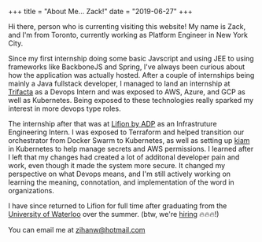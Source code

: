 +++
title = "About Me... Zack!"
date = "2019-06-27"
+++

Hi there, person who is currenting visiting this website! My name is Zack, and I'm from Toronto, currently working as Platform Engineer in New York City. 

Since my first internship doing some basic Javscript and using JEE to using frameworks like BackboneJS and Spring, I've always been curious about how the application was actually hosted. After a couple of internships being mainly a Java fullstack developer, I managed to land an internship at [Trifacta](https://www.trifacta.com/) as a Devops Intern and was exposed to AWS, Azure, and GCP as well as Kubernetes. Being exposed to these technologies really sparked my interest in more devops type roles. 

The internship after that was at [Lifion by ADP](https://lifion.com/) as an Infrastruture Engineering Intern. I was exposed to Terraform and helped transition our orchestrator from Docker Swarm to Kubernetes, as well as setting up [kiam](https://github.com/uswitch/kiam) in Kubernetes to help manage secrets and AWS permissions. I learned after I left that my changes had created a lot of additonal developer pain and work, even though it made the system more secure. It changed my perspective on what Devops means, and I'm still actively working on learning the meaning, connotation, and implementation of the word in organizations.  

I have since returned to Lifion for full time after graduating from the [University of Waterloo](https://uwaterloo.ca/) over the summer. (btw, we're [hiring](https://lifion.com/jobs/) 🔥🔥🔥!)

You can email me at [zihanw@hotmail.com](mailto:zihanw@hotmail.com)